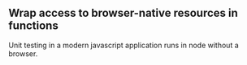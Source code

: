 ## Wrap access to browser-native resources in functions

Unit testing in a modern javascript application runs in node without a browser.